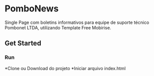 # PomboNews
Single Page com boletins informativos para equipe de suporte técnico Pombonet LTDA, utilizando Template Free Mobirise.

## Get Started ##
### Run ###

*Clone ou Download do projeto
*Iniciar arquivo index.html





